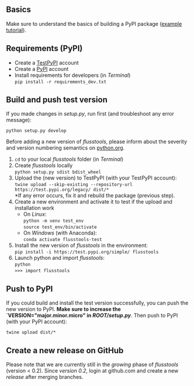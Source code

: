 ## Basics

Make sure to understand the basics of building a PyPI package ([example tutorial](https://towardsdatascience.com/build-your-first-open-source-python-project-53471c9942a7)).

## Requirements (PyPI)

* Create a [TestPyPI](https://test.pypi.org/) account
* Create a [PyPI](https://pypi.org/) account 
* Install requirements for developers (in *Terminal*)</br>`pip install -r requirements_dev.txt`

## Build and push test version

If you made changes in *setup.py*, run first (and troubleshoot any error message):

```
python setup.py develop
```

Before adding a new version of *flusstools*, please inform about the severity and version numbering semantics on [python.org](https://www.python.org/dev/peps/pep-0440/).

1. `cd` to your local *flusstools* folder (in *Terminal*)
1. Create *flusstools* locally </br>`python setup.py sdist bdist_wheel` 
1. Upload the (new version) to TestPyPI (with your TestPyPI account):</br>`twine upload --skip-existing --repository-url https://test.pypi.org/legacy/ dist/*`</br>*If any error occurs, fix it and rebuild the package (previous step).
1. Create a new environment and activate it to test if the upload and installation work
    * On *Linux*:</br>`python -m venv test_env`</br>`source test_env/bin/activate`
    * On *Windows* (with Anaconda):</br>`conda activate flusstools-test`
1. Install the new version of *flusstools* in the environment:</br>`pip install -i https://test.pypi.org/simple/ flusstools`
1. Launch python and import *flusstools*:</br>`python`</br>`>>> import flusstools`

## Push to PyPI

If you could build and install the test version successfully, you can push the new version to PyPI. **Make sure to increase the `VERSION="major.minor.micro" in *ROOT/setup.py***. Then push to PyPI (with your PyPI account):

`twine upload dist/*`

## Create a new release on GitHub

Please note that we are currently still in the *growing* phase of *flusstools* (version < 0.2). Since *version 0.2*, login at github.com and create a new *release* after merging branches.


